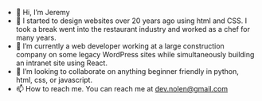 - 👋 Hi, I’m Jeremy
- 👀 I started to design websites over 20 years ago using html and CSS. I took a break went into the restaurant industry and worked as a chef for many years.
- 🌱 I’m currently a web developer working at a large construction company on some legacy WordPress sites while simultaneously building an intranet site using React.
- 💞️ I’m looking to collaborate on anything beginner friendly in python, html, css, or javascript.
- 📫 How to reach me. You can reach me at dev.nolen@gmail.com 

<!---
jnolen77/jnolen77 is a ✨ special ✨ repository because its `README.md` (this file) appears on your GitHub profile.
You can click the Preview link to take a look at your changes.
--->
